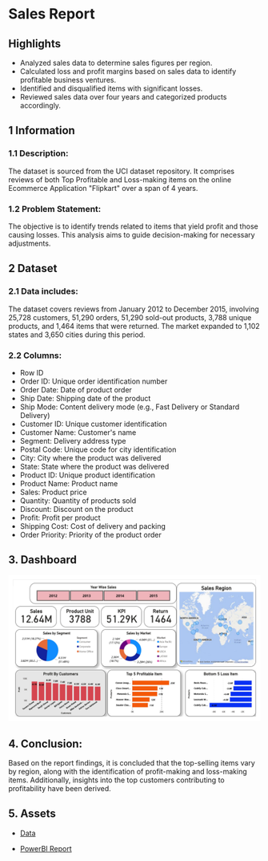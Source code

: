 # Sales Report 

## Highlights 
- Analyzed sales data to determine sales figures per region.
- Calculated loss and profit margins based on sales data to identify profitable business ventures.
- Identified and disqualified items with significant losses.
- Reviewed sales data over four years and categorized products accordingly.

## 1 Information
### 1.1 Description:
The dataset is sourced from the UCI dataset repository. It comprises reviews of both Top Profitable and Loss-making items on the online Ecommerce Application "Flipkart" over a span of 4 years.

### 1.2 Problem Statement:
The objective is to identify trends related to items that yield profit and those causing losses. This analysis aims to guide decision-making for necessary adjustments.

## 2 Dataset
### 2.1 Data includes:
The dataset covers reviews from January 2012 to December 2015, involving 25,728 customers, 51,290 orders, 51,290 sold-out products, 3,788 unique products, and 1,464 items that were returned. The market expanded to 1,102 states and 3,650 cities during this period.

### 2.2 Columns:
- Row ID
- Order ID: Unique order identification number
- Order Date: Date of product order
- Ship Date: Shipping date of the product
- Ship Mode: Content delivery mode (e.g., Fast Delivery or Standard Delivery)
- Customer ID: Unique customer identification
- Customer Name: Customer's name
- Segment: Delivery address type
- Postal Code: Unique code for city identification
- City: City where the product was delivered
- State: State where the product was delivered
- Product ID: Unique product identification
- Product Name: Product name
- Sales: Product price
- Quantity: Quantity of products sold
- Discount: Discount on the product
- Profit: Profit per product
- Shipping Cost: Cost of delivery and packing
- Order Priority: Priority of the product order

## 3. Dashboard

<img src="./Report.jpg"/>

## 4. Conclusion:
Based on the report findings, it is concluded that the top-selling items vary by region, along with the identification of profit-making and loss-making items. Additionally, insights into the top customers contributing to profitability have been derived.


## 5. Assets

- [Data](./Flipkart%20Data.xlsx)

- [PowerBI Report](./Sales%20Report%20Flipkart.pbix)

